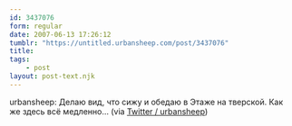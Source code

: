 ```yaml
---
id: 3437076
form: regular
date: 2007-06-13 17:26:12
tumblr: "https://untitled.urbansheep.com/post/3437076"
title:
tags:
    - post
layout: post-text.njk
---
```


<p>urbansheep: Делаю вид, что сижу и обедаю в Этаже на тверской. Как же здесь всё медленно&hellip; (via <a href="http://twitter.com/urbansheep/statuses/102931342">Twitter / urbansheep</a>)</p>

